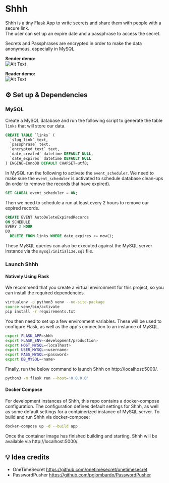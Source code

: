 # Shhh

Shhh is a tiny Flask App to write secrets and share them with people with a secure link.  
The user can set up an expire date and a passphrase to access the secret.    

Secrets and Passphrases are encrypted in order to make the data anonymous, especially in MySQL.  

**Sender demo:**    
![Alt Text](https://github.com/smallwat3r/shhh/blob/master/demo/sender.gif)  

**Reader demo:**  
![Alt Text](https://github.com/smallwat3r/shhh/blob/master/demo/reader.gif)  


## ⚙️ Set up & Dependencies

### MySQL

Create a MySQL database and run the following script to generate the table `links` that will store our data.

```sql
CREATE TABLE `links` (
  `slug_link` text,
  `passphrase` text,
  `encrypted_text` text,
  `date_created` datetime DEFAULT NULL,
  `date_expires` datetime DEFAULT NULL
) ENGINE=InnoDB DEFAULT CHARSET=utf8;
```

In MySQL run the following to activate the `event_scheduler`. We need to make sure the `event_scheduler` is activated to schedule database clean-ups (in order to remove the records that have expired).

```sql
SET GLOBAL event_scheduler = ON;
```

Then we need to schedule a run at least every 2 hours to remove our expired records.

```sql
CREATE EVENT AutoDeleteExpiredRecords
ON SCHEDULE
EVERY 2 HOUR
DO 
  DELETE FROM links WHERE date_expires <= now();
```

These MySQL queries can also be executed against the MySQL server instance via
the `mysql/initialize.sql` file.

### Launch Shhh

#### Natively Using Flask

We recommend that you create a virtual environment for this project, so you can
install the required dependencies.

```sh
virtualenv -p python3 venv --no-site-package
source venv/bin/activate
pip install -r requirements.txt
```

You then need to set up a few environment variables. These will be used to
configure Flask, as well as the app's connection to an instance of MySQL.

```sh
export FLASK_APP=shhh
export FLASK_ENV=<development/production>
export HOST_MYSQL=<localhost>
export USER_MYSQL=<username>
export PASS_MYSQL=<password>
export DB_MYSQL=<name>
```

Finally, run the below command to launch Shhh on http://localhost:5000/.

```sh
python3 -m flask run --host='0.0.0.0'
```

#### Docker Compose

For development instances of Shhh, this repo contains a docker-compose
configuration. The configuration defines default settings for Shhh, as well as
some default settings for a containerized instance of MySQL server. To build and
run Shhh via docker-compose:

```sh
docker-compose up -d --build app
```

Once the container image has finished building and starting, Shhh will be
available via http://localhost:5000/.

## 💡 Idea credits  

- OneTimeSecret https://github.com/onetimesecret/onetimesecret
- PasswordPusher https://github.com/pglombardo/PasswordPusher
